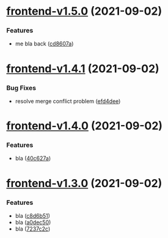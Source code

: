 # [frontend-v1.5.0](https://github.com/eye2web/monorepo_test/compare/frontend-v1.4.1...frontend-v1.5.0) (2021-09-02)


### Features

* me bla back ([cd8607a](https://github.com/eye2web/monorepo_test/commit/cd8607ababa92caf1cd7bfe8e3165c01d2a2250b))

# [frontend-v1.4.1](https://github.com/eye2web/monorepo_test/compare/frontend-v1.4.0...frontend-v1.4.1) (2021-09-02)


### Bug Fixes

* resolve merge conflict problem ([efd4dee](https://github.com/eye2web/monorepo_test/commit/efd4dee25db83c2ef8092accdce5f5afcee083db))

# [frontend-v1.4.0](https://github.com/eye2web/monorepo_test/compare/frontend-v1.3.0...frontend-v1.4.0) (2021-09-02)


### Features

* bla ([40c627a](https://github.com/eye2web/monorepo_test/commit/40c627a85699dfbf8a364dcd30c6df9548108565))

# [frontend-v1.3.0](https://github.com/eye2web/monorepo_test/compare/frontend-v1.2.0...frontend-v1.3.0) (2021-09-02)


### Features

* bla ([c8d6b51](https://github.com/eye2web/monorepo_test/commit/c8d6b51143c6b3877ace0af8cdfcc5656818c212))
* bla ([a0dec50](https://github.com/eye2web/monorepo_test/commit/a0dec50f5c6970bede1bce1aead3d3f31047edda))
* bla ([7237c2c](https://github.com/eye2web/monorepo_test/commit/7237c2c835282ec5a20377504ff23dae88c12c7d))
